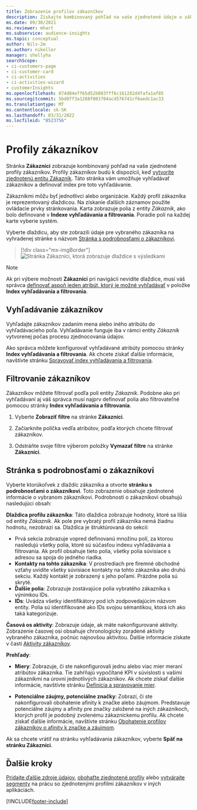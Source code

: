 ```yaml
---
title: Zobrazenie profilov zákazníkov
description: Získajte kombinovaný pohľad na vaše zjednotené údaje o zákazníkoch.
ms.date: 09/30/2021
ms.reviewer: mhart
ms.subservice: audience-insights
ms.topic: conceptual
author: Nils-2m
ms.author: nikeller
manager: shellyha
searchScope:
- ci-customers-page
- ci-customer-card
- ci-activities
- ci-activities-wizard
- customerInsights
ms.openlocfilehash: 074d84eff65d52b083fff6c161282d4fafa1af85
ms.sourcegitcommit: 5bd07f3a1288f003704acd576741cf6aedc1ac33
ms.translationtype: MT
ms.contentlocale: sk-SK
ms.lasthandoff: 03/31/2022
ms.locfileid: "8523756"
---
```

# <a name="customer-profiles"></a>Profily zákazníkov

Stránka **Zákazníci** zobrazuje kombinovaný pohľad na vaše zjednotené profily zákazníkov. Profily zákazníkov budú k dispozícii, keď [vytvoríte zjednotenú entitu Zákazník](data-unification.md). Táto stránka vám umožňuje vyhľadávať zákazníkov a definovať index pre toto vyhľadávanie.

Zákazníkmi môžu byť jednotlivci alebo organizácie. Každý profil zákazníka je reprezentovaný dlaždicou. Na získanie ďalších záznamov použite ovládacie prvky stránkovania. Karta zobrazuje polia z entity *Zákazník*, ako bolo definované v **Indexe vyhľadávania a filtrovania**. Poradie polí na každej karte vyberie systém.

Vyberte dlaždicu, aby ste zobrazili údaje pre vybraného zákazníka na vyhradenej stránke s názvom [Stránka s podrobnosťami o zákazníkovi](customer-profiles.md#customer-details-page).

> [!div class="mx-imgBorder"] 
> ![Stránka Zákazníci, ktorá zobrazuje dlaždice s výsledkami](media/customers-page-result-tiles-B2C.png "Stránka Zákazníci, ktorá zobrazuje dlaždice s výsledkami")

> [!NOTE]
> Ak pri výbere možnosti **Zákazníci** pri navigácii nevidíte dlaždice, musí váš správca [definovať aspoň jeden atribút, ktorý je možné vyhľadávať](search-filter-index.md) v položke **Index vyhľadávania a filtrovania**.

## <a name="search-for-customers"></a>Vyhľadávanie zákazníkov

Vyhľadajte zákazníkov zadaním mena alebo iného atribútu do vyhľadávacieho poľa. Vyhľadávanie funguje iba v rámci entity _Zákazník_ vytvorenej počas procesu zjednocovania údajov.

Ako správca môžete konfigurovať vyhľadávané atribúty pomocou stránky **Index vyhľadávania a filtrovania**. Ak chcete získať ďalšie informácie, navštívte stránku [Spravovať index vyhľadávania a filtrovania](search-filter-index.md).

## <a name="filter-customers"></a>Filtrovanie zákazníkov

Zákazníkov môžete filtrovať podľa polí entity _Zákazník_. Podobne ako pri vyhľadávaní aj váš správca musí najprv definovať polia ako filtrovateľné pomocou stránky **Index vyhľadávania a filtrovania**.

1. Vyberte **Zobraziť filtre** na stránke **Zákazníci**.

1. Začiarknite políčka vedľa atribútov, podľa ktorých chcete filtrovať zákazníkov.

1. Odstráňte svoje filtre výberom položky **Vymazať filtre** na stránke **Zákazníci**.

## <a name="customer-details-page"></a>Stránka s podrobnosťami o zákazníkovi

Vyberte ktorúkoľvek z dlaždíc zákazníka a otvorte **stránku s podrobnosťami o zákazníkovi**. Toto zobrazenie obsahuje zjednotené informácie o vybranom zákazníkovi. Podrobnosti o zákazníkovi obsahujú nasledujúci obsah:

**Dlaždica profilu zákazníka**: Táto dlaždica zobrazuje hodnoty, ktoré sa líšia od entity _Zákazník_. Ak pole pre vybratý profil zákazníka nemá žiadnu hodnotu, nezobrazí sa. Dlaždica je štruktúrovaná do sekcií:  
  - Prvá sekcia zobrazuje vopred definovanú množinu polí, za ktorou nasledujú všetky polia, ktoré sú súčasťou indexu vyhľadávania a filtrovania. Ak profil obsahuje tieto polia, všetky polia súvisiace s adresou sa spoja do jedného riadka. 
  - **Kontakty na tohto zákazníka**: V prostrediach pre firemné obchodné vzťahy uvidíte všetky súvisiace kontakty na tohto zákazníka ako druhú sekciu. Každý kontakt je zobrazený s jeho poľami. Prázdne polia sú skryté.
  - **Ďalšie polia**: Zobrazuje zostávajúce polia vybratého zákazníka s výnimkou IDs. 
  - **IDs**: Uvádza všetky identifikátory pod ich zodpovedajúcim názvom entity. Polia sú identifikované ako IDs svojou sémantikou, ktorá ich ako taká kategorizuje.

**Časová os aktivity**: Zobrazuje údaje, ak máte nakonfigurované aktivity. Zobrazenie časovej osi obsahuje chronologicky zoradené aktivity vybraného zákazníka, počnúc najnovšou aktivitou. Ďalšie informácie získate v časti [Aktivity zákazníkov](activities.md).

**Prehľady**:  
  - **Miery**: Zobrazuje, či ste nakonfigurovali jednu alebo viac mier meraní atribútov zákazníka. Tie zahŕňajú vypočítané KPI v súvislosti s vašimi zákazníkmi na úrovni jednotlivých zákazníkov. Ak chcete získať ďalšie informácie, navštívte stránku [Definícia a spravovanie mier](measures.md).

  - **Potenciálne záujmy, potenciálne značky**: Zobrazí, či ste nakonfigurovali obohatenie afinity k značke alebo záujmom. Predstavuje potenciálne záujmy a afinity pre značky založené na iných zákazníkoch, ktorých profil je podobný zvolenému zákazníckemu profilu. Ak chcete získať ďalšie informácie, navštívte stránku [Obohatenie profilov zákazníkov o afinity k značke a záujmom](enrichment-microsoft.md).

Ak sa chcete vrátiť na stránku vyhľadávania zákazníkov, vyberte **Späť na stránku Zákazníci**.

## <a name="next-steps"></a>Ďalšie kroky

[Pridajte ďalšie zdroje údajov](data-sources.md), [obohaťte zjednotené profily](enrichment-hub.md) alebo [vytvárajte segmenty](segments.md) na prácu so zjednotenými profilmi zákazníkov v iných aplikáciách.


[!INCLUDE[footer-include](../includes/footer-banner.md)]
